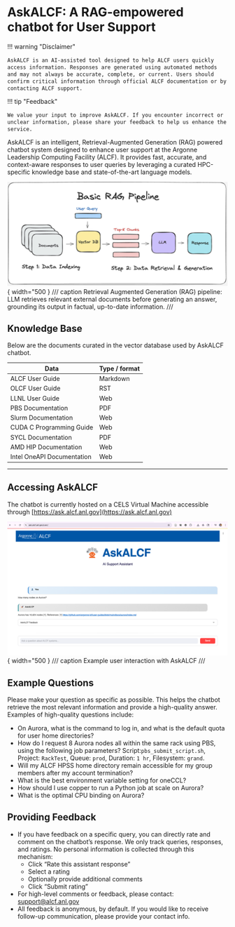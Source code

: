 # AskALCF: A RAG-empowered chatbot for User Support

!!! warning "Disclaimer"

	AskALCF is an AI-assisted tool designed to help ALCF users quickly access information. Responses are generated using automated methods and may not always be accurate, complete, or current. Users should confirm critical information through official ALCF documentation or by contacting ALCF support.

!!! tip "Feedback"

	We value your input to improve AskALCF. If you encounter incorrect or unclear information, please share your feedback to help us enhance the service.

AskALCF is an intelligent, Retrieval-Augmented Generation (RAG) powered chatbot system designed to enhance user support at the Argonne Leadership Computing Facility (ALCF). It provides fast, accurate, and context-aware responses to user queries by leveraging a curated HPC-specific knowledge base and state-of-the-art language models.

![Figure 1: Retrieval Augmented Generation pipeline](./figures/rag.png){ width="500 }
/// caption
Retrieval Augmented Generation (RAG) pipeline: LLM retrieves relevant external documents before generating an answer, grounding its output in factual, up-to-date information.
///

## Knowledge Base

Below are the documents curated in the vector database used by AskALCF chatbot.

| Data                              | Type / format |
|-----------------------------------|---------------|
| ALCF User Guide               | Markdown      |
| OLCF User Guide             | RST           |
| LLNL User Guide            | Web           |
| PBS Documentation         | PDF           |
| Slurm Documentation        | Web           |
| CUDA C Programming Guide    | Web           |
| SYCL Documentation         | PDF           |
| AMD HIP Documentation        | Web           |
| Intel OneAPI Documentation  | Web           |

---

## Accessing AskALCF

The chatbot is currently hosted on a CELS Virtual Machine accessible through [https://ask.alcf.anl.gov](https://ask.alcf.anl.gov)
  
![Figure 2: AskALCF](./figures/chatbot.png){ width="500 }
/// caption
Example user interaction with AskALCF
///

## Example Questions

Please make your question as specific as possible. This helps the chatbot retrieve the most relevant information and provide a high-quality answer. Examples of high-quality questions include:

- On Aurora, what is the command to log in, and what is the default quota for user home directories?
- How do I request 8 Aurora nodes all within the same rack using PBS, using the following job parameters? Script:`pbs_submit_script.sh`, Project: `RackTest`, Queue: `prod`, Duration: `1 hr`, Filesystem: `grand`.
- Will my ALCF HPSS home directory remain accessible for my group members after my account termination?
- What is the best environment variable setting for oneCCL?
- How should I use copper to run a Python job at scale on Aurora?
- What is the optimal CPU binding on Aurora?

## Providing Feedback

- If you have feedback on a specific query, you can directly rate and comment on the chatbot’s response. We only track queries, responses, and ratings. No personal information is collected through this mechanism:
    - Click “Rate this assistant response”
    - Select a rating
    - Optionally provide additional comments
    - Click “Submit rating”
- For high-level comments or feedback, please contact: [support@alcf.anl.gov](mailto:support@alcf.anl.gov)
- All feedback is anonymous, by default. If you would like to receive follow-up communication, please provide your contact info. 
